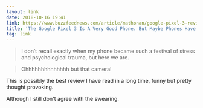 ```yaml
---
layout: link
date: 2018-10-16 19:41
link: https://www.buzzfeednews.com/article/mathonan/google-pixel-3-review-android
title: 'The Google Pixel 3 Is A Very Good Phone. But Maybe Phones Have Gone Too Far.'
tag: link
---
```

> I don’t recall exactly when my phone became such a festival of stress and psychological trauma, but here we are.

> Ohhhhhhhhhhhhhh but that camera!

This is possibly the best review I have read in a long time, funny but pretty thought provoking.

Although I still don't agree with the swearing.